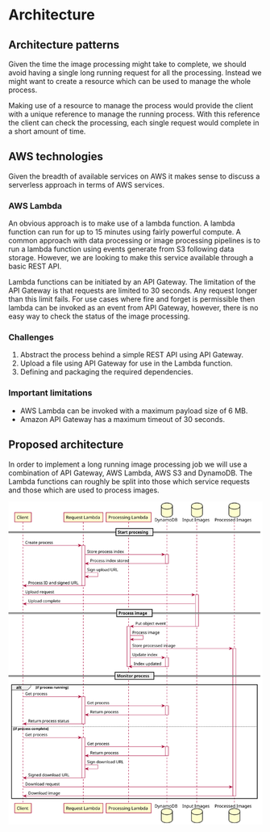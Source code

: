 # Architecture

## Architecture patterns

Given the time the image processing might take to complete, we should avoid
having a single long running request for all the processing. Instead we might
want to create a resource which can be used to manage the whole process.

Making use of a resource to manage the process would provide the client with a
unique reference to manage the running process. With this reference the client
can check the processing, each single request would complete in a short amount
of time.

## AWS technologies

Given the breadth of available services on AWS it makes sense to discuss a
serverless approach in terms of AWS services.

### AWS Lambda

An obvious approach is to make use of a lambda function. A lambda function can
run for up to 15 minutes using fairly powerful compute. A common approach with
data processing or image processing pipelines is to run a lambda function using
events generate from S3 following data storage. However, we are looking to make
this service available through a basic REST API.

Lambda functions can be initiated by an API Gateway. The limitation of the API
Gateway is that requests are limited to 30 seconds. Any request longer than this
limit fails. For use cases where fire and forget is permissible then lambda can
be invoked as an event from API Gateway, however, there is no easy way to check
the status of the image processing.

### Challenges

1. Abstract the process behind a simple REST API using API Gateway.
2. Upload a file using API Gateway for use in the Lambda function.
3. Defining and packaging the required dependencies.

### Important limitations

- AWS Lambda can be invoked with a maximum payload size of 6 MB.
- Amazon API Gateway has a maximum timeout of 30 seconds.

## Proposed architecture

In order to implement a long running image processing job we will use a
combination of API Gateway, AWS Lambda, AWS S3 and DynamoDB. The Lambda
functions can roughly be split into those which service requests and those which
are used to process images.

![sequence diagram](./assets/sequence.svg)
